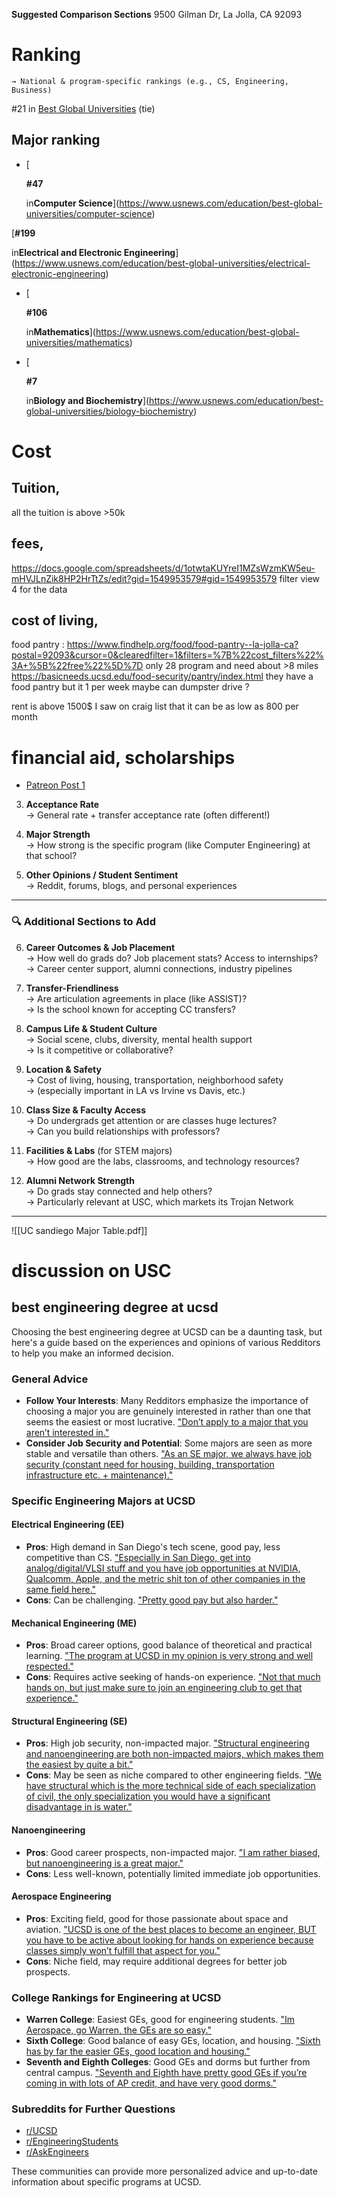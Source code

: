  **Suggested Comparison Sections**
9500 Gilman Dr, La Jolla, CA 92093
# **Ranking**  
    → National & program-specific rankings (e.g., CS, Engineering, Business)
#21 in [Best Global Universities](https://www.usnews.com/education/best-global-universities/rankings) (tie) 
## Major ranking 
- [
    
    **#47**
    
    in**Computer Science**](https://www.usnews.com/education/best-global-universities/computer-science) 


[**#199**

in**Electrical and Electronic Engineering**](https://www.usnews.com/education/best-global-universities/electrical-electronic-engineering)  

- [
    
    **#106**
    
    in**Mathematics**](https://www.usnews.com/education/best-global-universities/mathematics) 


- [
    
    **#7**
    
    in**Biology and Biochemistry**](https://www.usnews.com/education/best-global-universities/biology-biochemistry)

# **Cost**  
## Tuition,   
all the tuition  is above >50k
## fees,

https://docs.google.com/spreadsheets/d/1otwtaKUYreI1MZsWzmKW5eu-mHVJLnZik8HP2HrTtZs/edit?gid=1549953579#gid=1549953579
filter view 4 for the data 

## cost of living, 

food pantry : https://www.findhelp.org/food/food-pantry--la-jolla-ca?postal=92093&cursor=0&clearedfilter=1&filters=%7B%22cost_filters%22%3A+%5B%22free%22%5D%7D  only 28 program and need about >8 miles 
https://basicneeds.ucsd.edu/food-security/pantry/index.html they have a food pantry but it 1 per week 
maybe can dumpster drive ? 


rent  is above 1500$ I saw on craig list that it can be as low as 800 per month 
# financial aid,  scholarships 
- [Patreon Post 1](https://www.patreon.com/c/bgzconsulting/posts) 
3. **Acceptance Rate**  
    → General rate + transfer acceptance rate (often different!)
    
4. **Major Strength**  
    → How strong is the specific program (like Computer Engineering) at that school?
    
5. **Other Opinions / Student Sentiment**  
    → Reddit, forums, blogs, and personal experiences
    

---

### 🔍 **Additional Sections to Add**

6. **Career Outcomes & Job Placement**  
    → How well do grads do? Job placement stats? Access to internships?  
    → Career center support, alumni connections, industry pipelines
    
7. **Transfer-Friendliness**  
    → Are articulation agreements in place (like ASSIST)?  
    → Is the school known for accepting CC transfers?
    
8. **Campus Life & Student Culture**  
    → Social scene, clubs, diversity, mental health support  
    → Is it competitive or collaborative?
    
9. **Location & Safety**  
    → Cost of living, housing, transportation, neighborhood safety  
    → (especially important in LA vs Irvine vs Davis, etc.)
10. **Class Size & Faculty Access**  
    → Do undergrads get attention or are classes huge lectures?  
    → Can you build relationships with professors?
11. **Facilities & Labs** (for STEM majors)  
    → How good are the labs, classrooms, and technology resources?
12. **Alumni Network Strength**  
    → Do grads stay connected and help others?  
    → Particularly relevant at USC, which markets its Trojan Network 




---
![[UC sandiego Major Table.pdf]]




# discussion on USC 
## best engineering degree at ucsd

Choosing the best engineering degree at UCSD can be a daunting task, but here's a guide based on the experiences and opinions of various Redditors to help you make an informed decision.

### General Advice

- **Follow Your Interests**: Many Redditors emphasize the importance of choosing a major you are genuinely interested in rather than one that seems the easiest or most lucrative. ["Don’t apply to a major that you aren’t interested in."](https://www.reddit.com/r/UCSD/comments/12rf37o/comment/jgvdt9a/)
- **Consider Job Security and Potential**: Some majors are seen as more stable and versatile than others. ["As an SE major, we always have job security (constant need for housing, building, transportation infrastructure etc. + maintenance)."](https://www.reddit.com/r/UCSD/comments/1gn4s53/comment/lw7w9rs/)

### Specific Engineering Majors at UCSD

#### Electrical Engineering (EE)

- **Pros**: High demand in San Diego's tech scene, good pay, less competitive than CS. ["Especially in San Diego, get into analog/digital/VLSI stuff and you have job opportunities at NVIDIA, Qualcomm, Apple, and the metric shit ton of other companies in the same field here."](https://www.reddit.com/r/UCSD/comments/1gn4s53/comment/lw7ugn1/)
- **Cons**: Can be challenging. ["Pretty good pay but also harder."](https://www.reddit.com/r/UCSD/comments/1gn4s53/comment/lw7ugn1/)

#### Mechanical Engineering (ME)

- **Pros**: Broad career options, good balance of theoretical and practical learning. ["The program at UCSD in my opinion is very strong and well respected."](https://www.reddit.com/r/UCSD/comments/1ccnbvy/comment/l1lru2c/)
- **Cons**: Requires active seeking of hands-on experience. ["Not that much hands on, but just make sure to join an engineering club to get that experience."](https://www.reddit.com/r/UCSD/comments/1ccnbvy/comment/l17r3bw/)

#### Structural Engineering (SE)

- **Pros**: High job security, non-impacted major. ["Structural engineering and nanoengineering are both non-impacted majors, which makes them the easiest by quite a bit."](https://www.reddit.com/r/UCSD/comments/12rf37o/comment/ldqpljh/)
- **Cons**: May be seen as niche compared to other engineering fields. ["We have structural which is the more technical side of each specialization of civil, the only specialization you would have a significant disadvantage in is water."](https://www.reddit.com/r/UCSD/comments/16oryp2/comment/k1mpvjr/)

#### Nanoengineering

- **Pros**: Good career prospects, non-impacted major. ["I am rather biased, but nanoengineering is a great major."](https://www.reddit.com/r/UCSD/comments/1gn4s53/comment/lwac2nt/)
- **Cons**: Less well-known, potentially limited immediate job opportunities.

#### Aerospace Engineering

- **Pros**: Exciting field, good for those passionate about space and aviation. ["UCSD is one of the best places to become an engineer, BUT you have to be active about looking for hands on experience because classes simply won’t fulfill that aspect for you."](https://www.reddit.com/r/UCSD/comments/1ccnbvy/comment/l171pcg/)
- **Cons**: Niche field, may require additional degrees for better job prospects.

### College Rankings for Engineering at UCSD

- **Warren College**: Easiest GEs, good for engineering students. ["Im Aerospace, go Warren, the GEs are so easy."](https://www.reddit.com/r/UCSD/comments/y96hb3/comment/it4g9c7/)
- **Sixth College**: Good balance of easy GEs, location, and housing. ["Sixth has by far the easier GEs, good location and housing."](https://www.reddit.com/r/UCSD/comments/17vxice/comment/k9dytsg/)
- **Seventh and Eighth Colleges**: Good GEs and dorms but further from central campus. ["Seventh and Eighth have pretty good GEs if you’re coming in with lots of AP credit, and have very good dorms."](https://www.reddit.com/r/UCSD/comments/17vxice/comment/k9dytsg/)

### Subreddits for Further Questions

- [r/UCSD](https://www.reddit.com/r/UCSD/)
- [r/EngineeringStudents](https://www.reddit.com/r/EngineeringStudents/)
- [r/AskEngineers](https://www.reddit.com/r/AskEngineers/)

These communities can provide more personalized advice and up-to-date information about specific programs at UCSD.




